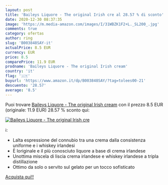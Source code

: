 ```yaml
---
layout: post
title: 'Baileys Liquore - The original Irish cre al 28.57 % di sconto'
date: 2020-12-30 08:37:35
image: 'https://m.media-amazon.com/images/I/31WBZK1F2+L._SL200_.jpg'
comments: true
category: ofertas
author: ring
slug: 'B003848SAY-it'
actualPrice: 8.5 EUR
currency: EUR
price: 8.5
comparePrice: 11.9 EUR
prodname: 'Baileys Liquore - The original Irish cream'
country: 'it'
flag: '🇮🇹'
buyurl: 'https://www.amazon.it/dp/B003848SAY/?tag=tolees00-21'
descuento: '28.57'
average: '8.5'
---
```


Puoi trovare [Baileys Liquore - The original Irish cream](https://www.amazon.it/dp/B003848SAY/?tag=tolees00-21) con il prezzo 8.5 EUR (originale: 11.9 EUR) 28.57 % sconto qui:

[![Baileys Liquore - The original Irish cre](https://m.media-amazon.com/images/I/31WBZK1F2+L._SL200_.jpg)](https://www.amazon.it/dp/B003848SAY/?tag=tolees00-21)

ℹ️:

- Lalta espressione del connubio tra una crema dalla consistenza uniforme e i whiskey irlandesi
- È loriginale e il più conosciuto liquore a base di crema irlandese
- Unottima miscela di liscia crema irlandese e whiskey irlandese a tripla distillazione
- Ottimo da solo o servito sul gelato per un tocco sofisticato

[Acquista qui!!](https://www.amazon.it/dp/B003848SAY/?tag=tolees00-21)
